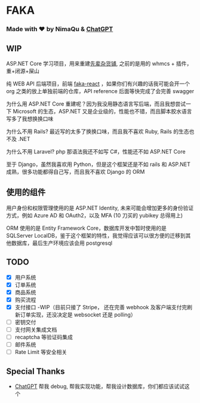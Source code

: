 # FAKA
### Made with ❤️ by NimaQu & [ChatGPT](https://openai.com/blog/chatgpt/)
## WIP
ASP.NET Core 学习项目，用来重建[先辈杂货铺](https://shop.114514.cloud), 之前的是用的 whmcs + 插件，重+闭源+屎山

纯 WEB API 后端项目，前端 [faka-react](https://github.com/sun00108/faka-react) ，如果你们有兴趣的话我可能会开一个 org 之类的放上单独前端的仓库，API reference 后面等快完成了会完善 swagger

为什么用 ASP.NET Core 重建呢？因为我没用静态语言写后端，而且我想尝试一下 Microsoft 的生态，ASP.NET 又是企业级的，性能也不错，而且脚本胶水语言写多了我想换换口味

为什么不用 Rails? 最近写的太多了换换口味，而且我不喜欢 Ruby, Rails 的生态也不及 .NET

为什么不用 Laravel? php 那语法我还不如写 C#，性能还不如 ASP.NET Core

至于 Django，虽然我喜欢用 Python，但是这个框架还是不如 rails 和 ASP.NET 成熟，很多功能都得自己写，而且我不喜欢 Django 的 ORM
## 使用的组件

用户身份和权限管理使用的是 ASP.NET Identity, 未来可能会增加更多的身份验证方式，例如 Azure AD 和 OAuth2，以及 MFA (10 刀买的 yubikey 总得用上)

ORM 使用的是 Entity Framework Core，数据库开发中暂时使用的是 SQLServer LocalDB，鉴于这个框架的特性，我觉得应该可以很方便的迁移到其他数据库，最后生产环境应该会用 postgresql
## TODO
- [x] 用户系统
- [x] 订单系统
- [x] 商品系统
- [x] 购买流程
- [x] 支付接口 -WIP（目前只接了 Stripe， 还在完善 webhook 及客户端支付完刷新订单实现，还没决定是 websocket 还是 polling）
- [ ] 密钥交付
- [ ] 支付网关集成文档
- [ ] recaptcha 等验证码集成
- [ ] 邮件系统
- [ ] Rate Limit 等安全相关

## Special Thanks
- [ChatGPT](https://openai.com/blog/chatgpt/) 帮我 debug, 帮我实现功能，帮我设计数据库，你们都应该试试这个